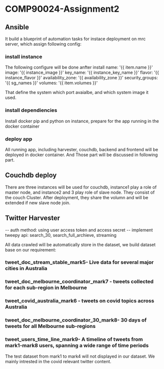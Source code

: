 # COMP90024-Assignment2

## Ansible
It build a blueprint of automation tasks for instace deployment on mrc server, which assign following config:
### install instance
The following configure will be done anfter install
name: '{{ item.name }}'
image: '{{ instance_image }}'
key_name: '{{ instance_key_name }}'
flavor: '{{ instance_flavor }}'
availability_zone: '{{ availability_zone }}'
security_groups: '{{ sg_names }}'
volumes: '{{ item.volumes }}'

That define the system which port avaialbe, and which system image it used.

### install dependiencies
Install docker pip and python on instance, prepare for the app running in the docker container

### deploy app
All running app, including harvester, couchdb, backend and frontend will be deployed in docker container. And Those part will be discussed in following part.

## Couchdb deploy
There are three instances will be used for couchdb, instance1 play a role of master node, and instance2 and 3 play role of slave node. They consist of the couch
Cluster. After deployment, they share the volumn and will be extended if new slave node join.

## Twitter Harvester
-- auth method: using user access token and access secret
-- implement tweepy api: search_30, search_full_archieve, streaming

All data crawled will be automatically store in the dataset, we build dataset base on our requirement:

### tweet_doc_stream_stable_mark5- Live data for several major cities in Australia
### tweet_doc_melbourne_coordinator_mark7 - tweets collected for each sub-region in Melbourne
### tweet_covid_australia_mark6 - tweets on covid topics across Australia
### tweet_doc_melbourne_coordinator_30_mark8- 30 days of tweets for all Melbourne sub-regions
### tweet_users_time_line_mark9- A timeline of tweets from mark1-mark8 users, spanning a wide range of time periods

The test dataset from mark1 to mark4 will not displayed in our dataset. We mainly intrested in the covid relevant twitter content.
